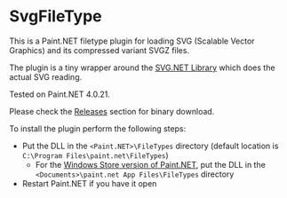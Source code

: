 ﻿SvgFileType
===========

This is a Paint.NET filetype plugin for loading SVG (Scalable Vector Graphics) and its compressed variant SVGZ files. 

The plugin is a tiny wrapper around the [SVG.NET Library](https://github.com/vvvv/SVG) which does the actual SVG reading.

Tested on Paint.NET 4.0.21.

Please check the [Releases](https://github.com/otuncelli/Scalable-Vector-Graphics-Plugin-for-Paint.NET/releases) section for binary download.

To install the plugin perform the following steps:
 * Put the DLL in the `<Paint.NET>\FileTypes` directory (default location is `C:\Program Files\paint.net\FileTypes`)
   * For the [Windows Store version of Paint.NET](https://www.microsoft.com/store/apps/9NBHCS1LX4R0), put the DLL in the `<Documents>\paint.net App Files\FileTypes` directory
 * Restart Paint.NET if you have it open
